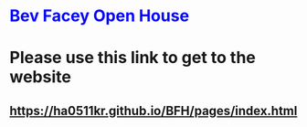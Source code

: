 <h1 style = "color: blue;">Bev Facey Open House</h1>

<h1>Please use this link to get to the website</h1>
<h2><a href = "https://ha0511kr.github.io/BFH/pages/index.html">https://ha0511kr.github.io/BFH/pages/index.html</a></h2>
